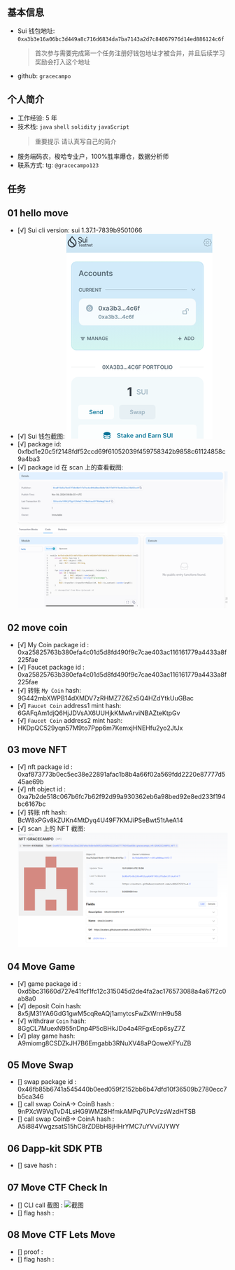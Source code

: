 ## 基本信息

- Sui 钱包地址: `0xa3b3e16a06bc3d449a8c716d6834da7ba7143a2d7c84067976d14ed886124c6f`
  > 首次参与需要完成第一个任务注册好钱包地址才被合并，并且后续学习奖励会打入这个地址
- github: `gracecampo`

## 个人简介

- 工作经验: 5 年
- 技术栈: `java` `shell` `solidity` `javaScript`
  > 重要提示 请认真写自己的简介
- 服务端码农，梭哈专业户，100%胜率爆仓，数据分析师
- 联系方式: tg: `@gracecampo123`

## 任务

## 01 hello move

- [√] Sui cli version: sui 1.37.1-7839b9501066
- [√] Sui 钱包截图: ![Sui钱包截图](./scan/1730803980783.jpg)
- [√] package id: 0xfbd1e20c5f2148fdf52ccd69f61052039f459758342b9858c61124858c9a4ba3
- [√] package id 在 scan 上的查看截图:![Scan截图](./scan/1730886048981.jpg)

## 02 move coin

- [√] My Coin package id : 0xa25825763b380efa4c01d5d8fd490f9c7cae403ac116161779a4433a8f225fae
- [√] Faucet package id : 0xa25825763b380efa4c01d5d8fd490f9c7cae403ac116161779a4433a8f225fae
- [√] 转账 `My Coin` hash: 9G442mbXWPB14dXMDV7zRHMZ7Z6Zs5Q4HZdYtkUuGBac
- [√] `Faucet Coin` address1 mint hash: 6GAFqAm1djQ6HjJDVsAX6UUHjkKMwArviNBAZteKtpGv
- [√] `Faucet Coin` address2 mint hash: HKDpQC529yqn57M9to7Ppp6m7KemxjHNEHfu2yo2JtJx

## 03 move NFT

- [√] nft package id : 0xaf873773b0ec5ec38e22891afac1b8b4a66f02a569fdd2220e87777d545ae69b
- [√] nft object id : 0xa7b2de518c067b6fc7b62f92d99a930362eb6a98bed92e8ed233f194bc6167bc
- [√] 转账 nft hash: BcW8xPGv8kZUKn4MtDyq4U49F7KMJiPSeBwt51tAeA14
- [√] scan 上的 NFT 截图:![Scan截图](./scan/moveNFT.png)

## 04 Move Game

- [√] game package id : 0xd5bc31660d727e41fcf1fc12c315045d2de4fa2ac176573088a4a67f2c0ab8a0
- [√] deposit Coin hash: 8x5jM31YA6GdG1gwM5cqReAQj1amytcsFwZkWrnH9u58
- [√] withdraw `Coin` hash: 8GgCL7MuexN955nDnp4P5cBHkJDo4a4RFgxEop6syZ7Z
- [√] play game hash: A9miomg8CSDZkJH7B6Emgabb3RNuXV48aPQoweXFYuZB

## 05 Move Swap

- [] swap package id :  0x46fb85b6741a545440b0eed059f2152bb6b47dfd10f36509b2780ecc7b5ca346
- [] call swap CoinA-> CoinB hash :  9nPXcW9VqTvD4LsHG9WMZ8HfmkAMPq7UPcVzsWzdHTSB
- [] call swap CoinB-> CoinA hash :  A5i884VwgzsatS15hC8rZDBbH8jHHrYMC7uYVvi7JYWY

## 06 Dapp-kit SDK PTB

- [] save hash :

## 07 Move CTF Check In

- [] CLI call 截图 : ![截图](./images/你的图片地址)
- [] flag hash :

## 08 Move CTF Lets Move

- [] proof :
- [] flag hash :
